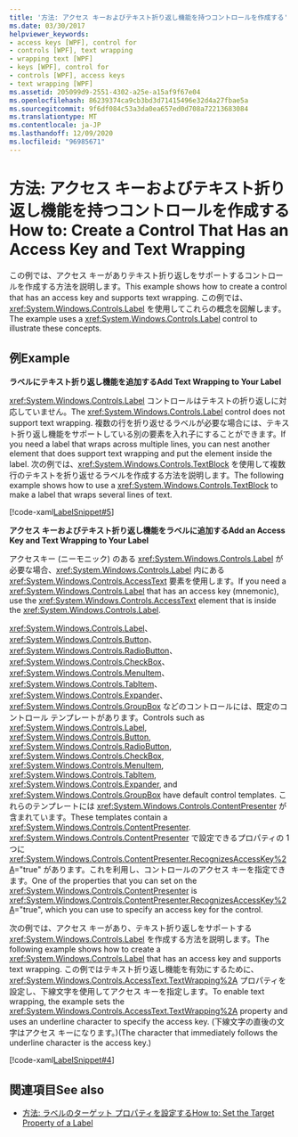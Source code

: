```yaml
---
title: '方法: アクセス キーおよびテキスト折り返し機能を持つコントロールを作成する'
ms.date: 03/30/2017
helpviewer_keywords:
- access keys [WPF], control for
- controls [WPF], text wrapping
- wrapping text [WPF]
- keys [WPF], control for
- controls [WPF], access keys
- text wrapping [WPF]
ms.assetid: 205099d9-2551-4302-a25e-a15af9f67e04
ms.openlocfilehash: 86239374ca9cb3bd3d71415496e32d4a27fbae5a
ms.sourcegitcommit: 9f6df084c53a3da0ea657ed0d708a72213683084
ms.translationtype: MT
ms.contentlocale: ja-JP
ms.lasthandoff: 12/09/2020
ms.locfileid: "96985671"
---
```

# <a name="how-to-create-a-control-that-has-an-access-key-and-text-wrapping"></a><span data-ttu-id="d873e-102">方法: アクセス キーおよびテキスト折り返し機能を持つコントロールを作成する</span><span class="sxs-lookup"><span data-stu-id="d873e-102">How to: Create a Control That Has an Access Key and Text Wrapping</span></span>

<span data-ttu-id="d873e-103">この例では、アクセス キーがありテキスト折り返しをサポートするコントロールを作成する方法を説明します。</span><span class="sxs-lookup"><span data-stu-id="d873e-103">This example shows how to create a control that has an access key and supports text wrapping.</span></span> <span data-ttu-id="d873e-104">この例では、<xref:System.Windows.Controls.Label> を使用してこれらの概念を図解します。</span><span class="sxs-lookup"><span data-stu-id="d873e-104">The example uses a <xref:System.Windows.Controls.Label> control to illustrate these concepts.</span></span>  
  
## <a name="example"></a><span data-ttu-id="d873e-105">例</span><span class="sxs-lookup"><span data-stu-id="d873e-105">Example</span></span>  

 <span data-ttu-id="d873e-106">**ラベルにテキスト折り返し機能を追加する**</span><span class="sxs-lookup"><span data-stu-id="d873e-106">**Add Text Wrapping to Your Label**</span></span>  
  
 <span data-ttu-id="d873e-107"><xref:System.Windows.Controls.Label> コントロールはテキストの折り返しに対応していません。</span><span class="sxs-lookup"><span data-stu-id="d873e-107">The <xref:System.Windows.Controls.Label> control does not support text wrapping.</span></span> <span data-ttu-id="d873e-108">複数の行を折り返せるラベルが必要な場合には、テキスト折り返し機能をサポートしている別の要素を入れ子にすることができます。</span><span class="sxs-lookup"><span data-stu-id="d873e-108">If you need a label that wraps across multiple lines, you can nest another element that does support text wrapping and put the element inside the label.</span></span> <span data-ttu-id="d873e-109">次の例では、<xref:System.Windows.Controls.TextBlock> を使用して複数行のテキストを折り返せるラベルを作成する方法を説明します。</span><span class="sxs-lookup"><span data-stu-id="d873e-109">The following example shows how to use a <xref:System.Windows.Controls.TextBlock> to make a label that wraps several lines of text.</span></span>  
  
 [!code-xaml[LabelSnippet#5](~/samples/snippets/csharp/VS_Snippets_Wpf/LabelSnippet/CS/Pane1.xaml#5)]  
  
 <span data-ttu-id="d873e-110">**アクセス キーおよびテキスト折り返し機能をラベルに追加する**</span><span class="sxs-lookup"><span data-stu-id="d873e-110">**Add an Access Key and Text Wrapping to Your Label**</span></span>  
  
 <span data-ttu-id="d873e-111">アクセスキー (ニーモニック) のある <xref:System.Windows.Controls.Label> が必要な場合、<xref:System.Windows.Controls.Label> 内にある <xref:System.Windows.Controls.AccessText> 要素を使用します。</span><span class="sxs-lookup"><span data-stu-id="d873e-111">If you need a <xref:System.Windows.Controls.Label> that has an access key (mnemonic), use the <xref:System.Windows.Controls.AccessText> element that is inside the <xref:System.Windows.Controls.Label>.</span></span>  
  
 <span data-ttu-id="d873e-112"><xref:System.Windows.Controls.Label>、<xref:System.Windows.Controls.Button>、<xref:System.Windows.Controls.RadioButton>、<xref:System.Windows.Controls.CheckBox>、<xref:System.Windows.Controls.MenuItem>、<xref:System.Windows.Controls.TabItem>、<xref:System.Windows.Controls.Expander>、<xref:System.Windows.Controls.GroupBox> などのコントロールには、既定のコントロール テンプレートがあります。</span><span class="sxs-lookup"><span data-stu-id="d873e-112">Controls such as <xref:System.Windows.Controls.Label>, <xref:System.Windows.Controls.Button>, <xref:System.Windows.Controls.RadioButton>, <xref:System.Windows.Controls.CheckBox>, <xref:System.Windows.Controls.MenuItem>, <xref:System.Windows.Controls.TabItem>, <xref:System.Windows.Controls.Expander>, and <xref:System.Windows.Controls.GroupBox> have default control templates.</span></span> <span data-ttu-id="d873e-113">これらのテンプレートには <xref:System.Windows.Controls.ContentPresenter> が含まれています。</span><span class="sxs-lookup"><span data-stu-id="d873e-113">These templates contain a <xref:System.Windows.Controls.ContentPresenter>.</span></span> <span data-ttu-id="d873e-114"><xref:System.Windows.Controls.ContentPresenter> で設定できるプロパティの 1 つに <xref:System.Windows.Controls.ContentPresenter.RecognizesAccessKey%2A>="true" があります。これを利用し、コントロールのアクセス キーを指定できます。</span><span class="sxs-lookup"><span data-stu-id="d873e-114">One of the properties that you can set on the <xref:System.Windows.Controls.ContentPresenter> is <xref:System.Windows.Controls.ContentPresenter.RecognizesAccessKey%2A>="true", which you can use to specify an access key for the control.</span></span>  
  
 <span data-ttu-id="d873e-115">次の例では、アクセス キーがあり、テキスト折り返しをサポートする <xref:System.Windows.Controls.Label> を作成する方法を説明します。</span><span class="sxs-lookup"><span data-stu-id="d873e-115">The following example shows how to create a <xref:System.Windows.Controls.Label> that has an access key and supports text wrapping.</span></span> <span data-ttu-id="d873e-116">この例ではテキスト折り返し機能を有効にするために、<xref:System.Windows.Controls.AccessText.TextWrapping%2A> プロパティを設定し、下線文字を使用してアクセス キーを指定します。</span><span class="sxs-lookup"><span data-stu-id="d873e-116">To enable text wrapping, the example sets the <xref:System.Windows.Controls.AccessText.TextWrapping%2A> property and uses an underline character to specify the access key.</span></span> <span data-ttu-id="d873e-117">(下線文字の直後の文字はアクセス キーになります。)</span><span class="sxs-lookup"><span data-stu-id="d873e-117">(The character that immediately follows the underline character is the access key.)</span></span>  
  
 [!code-xaml[LabelSnippet#4](~/samples/snippets/csharp/VS_Snippets_Wpf/LabelSnippet/CS/Pane1.xaml#4)]  
  
## <a name="see-also"></a><span data-ttu-id="d873e-118">関連項目</span><span class="sxs-lookup"><span data-stu-id="d873e-118">See also</span></span>

- <span data-ttu-id="d873e-119">[方法: ラベルのターゲット プロパティを設定する](/previous-versions/dotnet/netframework-3.5/ms752101(v=vs.90))</span><span class="sxs-lookup"><span data-stu-id="d873e-119">[How to: Set the Target Property of a Label](/previous-versions/dotnet/netframework-3.5/ms752101(v=vs.90))</span></span>
